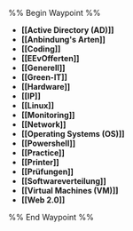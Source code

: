 %% Begin Waypoint %%
- **[[Active Directory (AD)]]**
- **[[Anbindung's Arten]]**
- **[[Coding]]**
- **[[EEvOfferten]]**
- **[[Generell]]**
- **[[Green-IT]]**
- **[[Hardware]]**
- **[[IP]]**
- **[[Linux]]**
- **[[Monitoring]]**
- **[[Network]]**
- **[[Operating Systems (OS)]]**
- **[[Powershell]]**
- **[[Practice]]**
- **[[Printer]]**
- **[[Prüfungen]]**
- **[[Softwareverteilung]]**
- **[[Virtual Machines (VM)]]**
- **[[Web 2.0]]**

%% End Waypoint %%